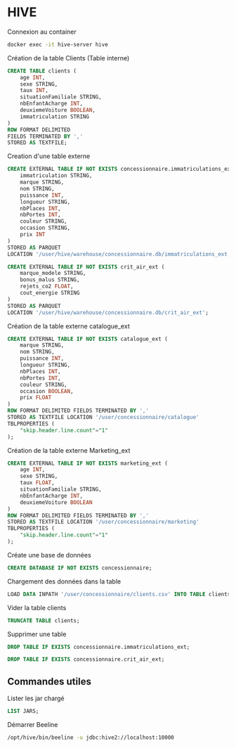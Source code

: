 # HIVE

Connexion au container
```bash
docker exec -it hive-server hive
```

Création de la table Clients (Table interne)
```SQL
CREATE TABLE clients (
    age INT,
    sexe STRING,
    taux INT,
    situationFamiliale STRING,
    nbEnfantAcharge INT,
    deuxiemeVoiture BOOLEAN,
    immatriculation STRING
)
ROW FORMAT DELIMITED
FIELDS TERMINATED BY ','
STORED AS TEXTFILE;
```

Creation d'une table externe
```sql
CREATE EXTERNAL TABLE IF NOT EXISTS concessionnaire.immatriculations_ext (
    immatriculation STRING,
    marque STRING,
    nom STRING,
    puissance INT,
    longueur STRING,
    nbPlaces INT,
    nbPortes INT,
    couleur STRING,
    occasion STRING,
    prix INT
)
STORED AS PARQUET
LOCATION '/user/hive/warehouse/concessionnaire.db/immatriculations_ext';
```

```sql
CREATE EXTERNAL TABLE IF NOT EXISTS crit_air_ext (
    marque_modele STRING,
    bonus_malus STRING,
    rejets_co2 FLOAT,
    cout_energie STRING
)
STORED AS PARQUET
LOCATION '/user/hive/warehouse/concessionnaire.db/crit_air_ext';
```
Création de la table externe catalogue_ext
```SQL
CREATE EXTERNAL TABLE IF NOT EXISTS catalogue_ext (
    marque STRING,
    nom STRING,
    puissance INT,
    longueur STRING,
    nbPlaces INT,
    nbPortes INT,
    couleur STRING,
    occasion BOOLEAN,
    prix FLOAT
)
ROW FORMAT DELIMITED FIELDS TERMINATED BY ','
STORED AS TEXTFILE LOCATION '/user/concessionnaire/catalogue'
TBLPROPERTIES (
    "skip.header.line.count"="1"
);

```

Création de la table externe Marketing_ext
```SQL
CREATE EXTERNAL TABLE IF NOT EXISTS marketing_ext (
    age INT,
    sexe STRING,
    taux FLOAT,
    situationFamiliale STRING,
    nbEnfantAcharge INT,
    deuxiemeVoiture BOOLEAN
)
ROW FORMAT DELIMITED FIELDS TERMINATED BY ','
STORED AS TEXTFILE LOCATION '/user/concessionnaire/marketing'
TBLPROPERTIES (
    "skip.header.line.count"="1"
);
```

Créate une base de données
```sql
CREATE DATABASE IF NOT EXISTS concessionnaire;
```

Chargement des données dans la table
```SQL
LOAD DATA INPATH '/user/concessionnaire/clients.csv' INTO TABLE clients;
```

Vider la table clients
```SQL
TRUNCATE TABLE clients;
```

Supprimer une table
```sql
DROP TABLE IF EXISTS concessionnaire.immatriculations_ext;
```

```sql
DROP TABLE IF EXISTS concessionnaire.crit_air_ext;
```

## Commandes utiles
Lister les jar chargé
```SQL
LIST JARS;
```
Démarrer Beeline
```bash
/opt/hive/bin/beeline -u jdbc:hive2://localhost:10000
```